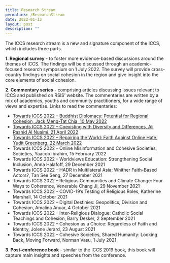 ```yaml
---
title: Research Stream
permalink: /ResearchStream
date: 2022-01-13
layout: post
description: ""
---
```

The ICCS research stream is a new and signature component of the ICCS, which includes three parts.

**1. Regional survey** - to foster more evidence-based discussions around the themes of ICCS. The findings will be discussed through an academic-focused research symposium on 1 July 2022. The survey will provide cross-country findings on social cohesion in the region and give insight into the core elements of social cohesion.

**2. Commentary series** - comprising articles discussing issues relevant to ICCS and published on RSIS’ website. The commentaries are written by a mix of academics, youths and community practitioners, for a wide range of views and expertise. Links to read the commentaries:
* [Towards ICCS 2022 – Buddhist Diplomacy: Potential for Regional Cohesion, Jack Meng-Tat Chia, 10 May 2022](https://www.rsis.edu.sg/rsis-publication/rsis/towards-iccs-2022-buddhist-diplomacy-potential-for-regional-cohesion/)
* [Towards ICCS 2022 – Coexisting with Diversity and Differences, Ali Rashid Al Nuaimi, 21 April 2022](https://www.rsis.edu.sg/rsis-publication/rsis/towards-iccs-2022-coexisting-with-diversity-and-differences/)
* [Towards ICCS 2022 – Repairing the World: Faith Against Online Hate, Yudit Greenberg, 22 March 2022](https://www.rsis.edu.sg/rsis-publication/rsis/towards-iccs-2022-repairing-the-world-faith-against-online-hate/)
* Towards ICCS 2022 – Online Misinformation and Cohesive Societies, Societies, Yaacob Ibrahim, 15 February 2022
* Towards ICCS 2022 – Worldviews Education: Strengthening Social Inclusion, Anna Halafoff, 29 December 2021
* Towards ICCS 2022 – HADR in Multilateral Asia: Whither Faith-Based Actors?, Tan See Seng, 27 December 2021
* Towards ICCS 2022 – Religious Communities and Climate Change: Four Ways to Coherence, Venerable Chang Ji, 29 November 2021
* Towards ICCS 2022 – COVID-19’s Testing of Religious Roles, Katherine Marshall, 14 October 2021
* Towards ICCS 2022 – Digital Destinies: Geopolitics, Division and Cohesion, Amalina Anuar, 4 October 2021
* Towards ICCS 2022 – Inter-Religious Dialogue: Catholic Social Teachings and Cohesion, Barry Desker, 2 September 2021
* Towards ICCS 2022 – Cohesion as a Choice: Regardless of Faith and Identity, Jolene Jerard, 23 August 2021
* Towards ICCS 2022 – Cohesive Societies, Shared Humanity: Looking Back, Moving Forward, Norman Vasu, 1 July 2021

**3. Post-conference book** - similar to the ICCS 2019 book, this book will capture main insights and speeches from the conference.